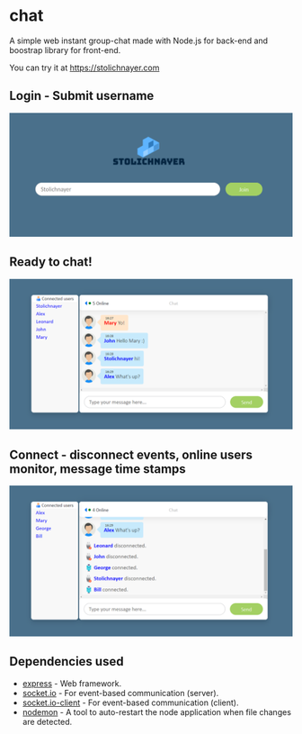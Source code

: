 # chat
A simple web instant group-chat made with Node.js for back-end and boostrap library for front-end.

You can try it at https://stolichnayer.com

## Login - Submit username
![Login - Submit username](https://github.com/Stolichnayer/chat/blob/master/example%20images/login.png)

## Ready to chat!
![Login - Submit username](https://github.com/Stolichnayer/chat/blob/master/example%20images/chatting.png)

## Connect - disconnect events, online users monitor, message time stamps
![Login - Submit username](https://github.com/Stolichnayer/chat/blob/master/example%20images/dcc.png)

## Dependencies used

* [express](https://expressjs.com/) - Web framework.
* [socket.io](https://socket.io/) - For event-based communication (server).
* [socket.io-client](https://socket.io/docs/client-api/) - For event-based communication (client).
* [nodemon](https://nodemon.io/) - A tool to auto-restart the node application when file changes are detected.

#
